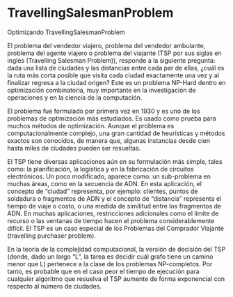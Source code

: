 # TravellingSalesmanProblem
Optimizando TravellingSalesmanProblem

El problema del vendedor viajero, problema del vendedor ambulante, problema del agente viajero o problema del viajante (TSP por sus siglas en inglés (Travelling Salesman Problem)), responde a la siguiente pregunta: dada una lista de ciudades y las distancias entre cada par de ellas, ¿cuál es la ruta más corta posible que visita cada ciudad exactamente una vez y al finalizar regresa a la ciudad origen? Este es un problema NP-Hard dentro en optimización combinatoria, muy importante en la investigación de operaciones y en la ciencia de la computación.

El problema fue formulado por primera vez en 1930 y es uno de los problemas de optimización más estudiados. Es usado como prueba para muchos métodos de optimización. Aunque el problema es computacionalmente complejo, una gran cantidad de heurísticas y métodos exactos son conocidos, de manera que, algunas instancias desde cien hasta miles de ciudades pueden ser resueltas.

El TSP tiene diversas aplicaciones aún en su formulación más simple, tales como: la planificación, la logística y en la fabricación de circuitos electrónicos. Un poco modificado, aparece como: un sub-problema en muchas áreas, como en la secuencia de ADN. En esta aplicación, el concepto de “ciudad” representa, por ejemplo: clientes, puntos de soldadura o fragmentos de ADN y el concepto de “distancia” representa el tiempo de viaje o costo, o una medida de similitud entre los fragmentos de ADN. En muchas aplicaciones, restricciones adicionales como el límite de recurso o las ventanas de tiempo hacen el problema considerablemente difícil. El TSP es un caso especial de los Problemas del Comprador Viajante (travelling purchaser problem).

En la teoría de la complejidad computacional, la versión de decisión del TSP (donde, dado un largo “L”, la tarea es decidir cuál grafo tiene un camino menor que L) pertenece a la clase de los problemas NP-completos. Por tanto, es probable que en el caso peor el tiempo de ejecución para cualquier algoritmo que resuelva el TSP aumente de forma exponencial con respecto al número de ciudades.
